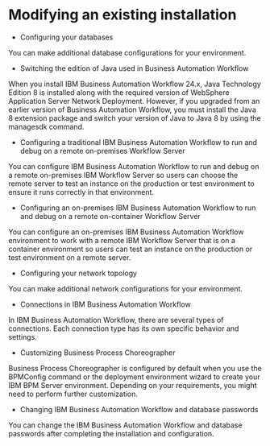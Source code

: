 # Modifying an existing installation

- Configuring your databases

You can make additional database configurations for your environment.
- Switching the edition of Java used in Business Automation Workflow

When you install IBM Business Automation Workflow 24.x, Java Technology Edition 8 is installed along with the required version of WebSphere Application Server Network Deployment. However, if you upgraded from an earlier version of Business Automation Workflow, you must install the Java 8 extension package and switch your version of Java to Java 8 by using the managesdk command.
- Configuring a traditional IBM Business Automation Workflow to run and debug on a remote on-premises Workflow Server

You can configure IBM Business Automation Workflow to run and debug on a remote on-premises IBM Workflow Server so users can choose the remote server to test an instance on the production or test environment to ensure it runs correctly in that environment.
- Configuring an on-premises IBM Business Automation Workflow to run and debug on a remote on-container Workflow Server

You can configure an on-premises IBM Business Automation Workflow environment to work with a remote IBM Workflow Server that is on a container environment so users can test an instance on the production or test environment on a remote server.
- Configuring your network topology

You can make additional network configurations for your environment.
- Connections in IBM Business Automation Workflow

In IBM Business Automation Workflow, there are several types of connections. Each connection type has its own specific behavior and settings.
- Customizing Business Process Choreographer

Business Process Choreographer is configured by default when you use the BPMConfig command or the deployment environment wizard to create your IBM BPM Server environment. Depending on your requirements, you might need to perform further customization.
- Changing IBM Business Automation Workflow and database passwords

You can change the IBM Business Automation Workflow and database passwords after completing the installation and configuration.